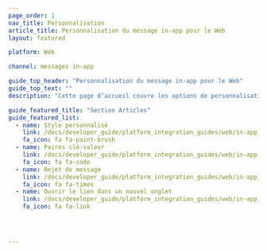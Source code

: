 ```yaml
---
page_order: 1
nav_title: Personnalisation
article_title: Personnalisation du message in-app pour le Web
layout: featured

platform: Web

channel: messages in-app

guide_top_header: "Personnalisation du message in-app pour le Web"
guide_top_text: ""
description: "Cette page d’accueil couvre les options de personnalisation de message in-app du SDK Braze pour le Web."

guide_featured_title: "Section Articles"
guide_featured_list:
  - name: Style personnalisé
    link: /docs/developer_guide/platform_integration_guides/web/in-app_messaging/customization/custom_styling/
    fa_icon: fa fa-paint-brush
  - name: Paires clé-valeur
    link: /docs/developer_guide/platform_integration_guides/web/in-app_messaging/customization/key_value_pairs/
    fa_icon: fa fa-code
  - name: Rejet de message
    link: /docs/developer_guide/platform_integration_guides/web/in-app_messaging/customization/message_dismissal/
    fa_icon: fa fa-times
  - name: Ouvrir le lien dans un nouvel onglet
    link: /docs/developer_guide/platform_integration_guides/web/in-app_messaging/customization/open_link_in_new_tab/
    fa_icon: fa fa-link




---
```

<br><br>
